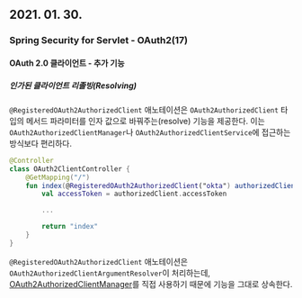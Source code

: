 ## 2021. 01. 30.

### Spring Security for Servlet - OAuth2(17)

#### OAuth 2.0 클라이언트 - 추가 기능

##### 인가된 클라이언트 리졸빙(Resolving)

`@RegisteredOAuth2AuthorizedClient` 애노테이션은 `OAuth2AuthorizedClient` 타입의 메서드 파라미터를 인자 값으로 바꿔주는(resolve) 기능을 제공한다. 이는 `OAuth2AuthorizedClientManager`나 `OAuth2AuthorizedClientService`에 접근하는 방식보다 편리하다.

```kotlin
@Controller
class OAuth2ClientController {
    @GetMapping("/")
    fun index(@RegisteredOAuth2AuthorizedClient("okta") authorizedClient: OAuth2AuthorizedClient): String {
        val accessToken = authorizedClient.accessToken

        ...

        return "index"
    }
}
```

`@RegisteredOAuth2AuthorizedClient` 애노테이션은 `OAuth2AuthorizedClientArgumentResolver`이 처리하는데, [OAuth2AuthorizedClientManager][oauth2-authorized-client-manager]를 직접 사용하기 때문에 기능을 그대로 상속한다.



[oauth2-authorized-client-manager]: https://docs.spring.io/spring-security/site/docs/5.4.1/reference/html5/#oauth2Client-authorized-manager-provider